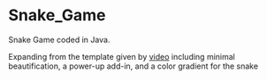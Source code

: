 # Snake_Game
Snake Game coded in Java.

Expanding from the template given by [video](https://www.youtube.com/watch?v=bI6e6qjJ8JQ) including minimal beautification, a power-up add-in, and a color gradient for the snake
